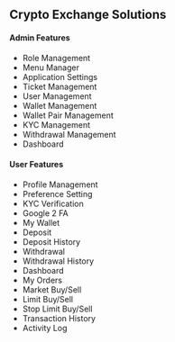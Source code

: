 ## Crypto Exchange Solutions

#### Admin Features
* Role Management
* Menu Manager
* Application Settings
* Ticket Management
* User Management
* Wallet Management
* Wallet Pair Management
* KYC Management
* Withdrawal Management
* Dashboard


#### User Features
* Profile Management
* Preference Setting
* KYC Verification
* Google 2 FA
* My Wallet
* Deposit
* Deposit History
* Withdrawal
* Withdrawal History
* Dashboard
* My Orders
* Market Buy/Sell
* Limit  Buy/Sell
* Stop Limit Buy/Sell
* Transaction History
* Activity Log 
